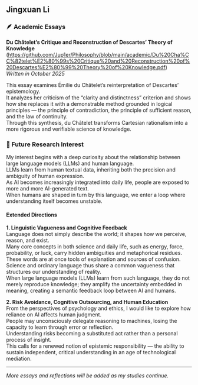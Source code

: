 ## Jingxuan Li  

### 🪶 Academic Essays

**Du Châtelet’s Critique and Reconstruction of Descartes’ Theory of Knowledge**
(https://github.com/Jup1er/Philosophy/blob/main/academic/Du%20Cha%CC%82telet%E2%80%99s%20Critique%20and%20Reconstruction%20of%20Descartes%E2%80%99%20Theory%20of%20Knowledge.pdf)  
*Written in October 2025*

This essay examines Émilie du Châtelet’s reinterpretation of Descartes’ epistemology.  
It analyzes her criticism of the “clarity and distinctness” criterion and shows how she replaces it with a demonstrable method grounded in logical principles — the principle of contradiction, the principle of sufficient reason, and the law of continuity.  
Through this synthesis, du Châtelet transforms Cartesian rationalism into a more rigorous and verifiable science of knowledge.

### 🔭 Future Research Interest

My interest begins with a deep curiosity about the relationship between large language models (LLMs) and human language.  
LLMs learn from human textual data, inheriting both the precision and ambiguity of human expression.  
As AI becomes increasingly integrated into daily life, people are exposed to more and more AI-generated text.  
When humans are shaped in turn by this language, we enter a loop where understanding itself becomes unstable.

#### Extended Directions

**1. Linguistic Vagueness and Cognitive Feedback**  
Language does not simply describe the world; it shapes how we perceive, reason, and exist.  
Many core concepts in both science and daily life, such as energy, force, probability, or luck, carry hidden ambiguities and metaphorical residues.  
These words are at once tools of explanation and sources of confusion.  
Science and ordinary language thus share a common vagueness that structures our understanding of reality.  
When large language models (LLMs) learn from such language, they do not merely reproduce knowledge; they amplify the uncertainty embedded in meaning, creating a semantic feedback loop between AI and humans.

**2. Risk Avoidance, Cognitive Outsourcing, and Human Education**  
From the perspectives of psychology and ethics, I would like to explore how reliance on AI affects human judgment.  
People may unconsciously delegate reasoning to machines, losing the capacity to learn through error or reflection.  
Understanding risks becoming a substituted act rather than a personal process of insight.  
This calls for a renewed notion of epistemic responsibility — the ability to sustain independent, critical understanding in an age of technological mediation.  

---

*More essays and reflections will be added as my studies continue.*

